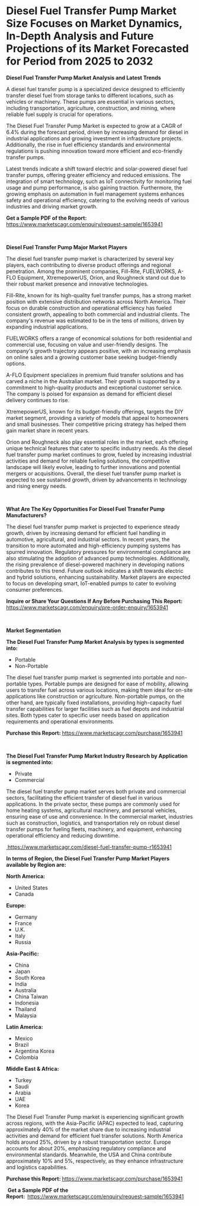 <p><h1>Diesel Fuel Transfer Pump Market Size Focuses on Market Dynamics, In-Depth Analysis and Future Projections of its Market Forecasted for Period from 2025 to 2032</h1></p><p><strong>Diesel Fuel Transfer Pump Market Analysis and Latest Trends</strong></p>
<p><p>A diesel fuel transfer pump is a specialized device designed to efficiently transfer diesel fuel from storage tanks to different locations, such as vehicles or machinery. These pumps are essential in various sectors, including transportation, agriculture, construction, and mining, where reliable fuel supply is crucial for operations.</p><p>The Diesel Fuel Transfer Pump Market is expected to grow at a CAGR of 6.4% during the forecast period, driven by increasing demand for diesel in industrial applications and growing investment in infrastructure projects. Additionally, the rise in fuel efficiency standards and environmental regulations is pushing innovation toward more efficient and eco-friendly transfer pumps.</p><p>Latest trends indicate a shift toward electric and solar-powered diesel fuel transfer pumps, offering greater efficiency and reduced emissions. The integration of smart technology, such as IoT connectivity for monitoring fuel usage and pump performance, is also gaining traction. Furthermore, the growing emphasis on automation in fuel management systems enhances safety and operational efficiency, catering to the evolving needs of various industries and driving market growth.</p></p>
<p><strong>Get a Sample PDF of the Report:&nbsp;</strong> <a href="https://www.marketscagr.com/enquiry/request-sample/1653941?utm_campaign=2485&utm_medium=2&utm_source=Github&utm_content=ia&utm_term=18042025&utm_id=diesel-fuel-transfer-pump">https://www.marketscagr.com/enquiry/request-sample/1653941</a></p>
<p>&nbsp;</p>
<p><strong>Diesel Fuel Transfer Pump Major Market Players</strong></p>
<p><p>The diesel fuel transfer pump market is characterized by several key players, each contributing to diverse product offerings and regional penetration. Among the prominent companies, Fill-Rite, FUELWORKS, A-FLO Equipment, XtremepowerUS, Orion, and Roughneck stand out due to their robust market presence and innovative technologies.</p><p>Fill-Rite, known for its high-quality fuel transfer pumps, has a strong market position with extensive distribution networks across North America. Their focus on durable construction and operational efficiency has fueled consistent growth, appealing to both commercial and industrial clients. The company's revenue was estimated to be in the tens of millions, driven by expanding industrial applications.</p><p>FUELWORKS offers a range of economical solutions for both residential and commercial use, focusing on value and user-friendly designs. The company's growth trajectory appears positive, with an increasing emphasis on online sales and a growing customer base seeking budget-friendly options.</p><p>A-FLO Equipment specializes in premium fluid transfer solutions and has carved a niche in the Australian market. Their growth is supported by a commitment to high-quality products and exceptional customer service. The company is poised for expansion as demand for efficient diesel delivery continues to rise.</p><p>XtremepowerUS, known for its budget-friendly offerings, targets the DIY market segment, providing a variety of models that appeal to homeowners and small businesses. Their competitive pricing strategy has helped them gain market share in recent years.</p><p>Orion and Roughneck also play essential roles in the market, each offering unique technical features that cater to specific industry needs. As the diesel fuel transfer pump market continues to grow, fueled by increasing industrial activities and demand for reliable fueling solutions, the competitive landscape will likely evolve, leading to further innovations and potential mergers or acquisitions. Overall, the diesel fuel transfer pump market is expected to see sustained growth, driven by advancements in technology and rising energy needs.</p></p>
<p>&nbsp;</p>
<p><strong>What Are The Key Opportunities For Diesel Fuel Transfer Pump Manufacturers?</strong></p>
<p><p>The diesel fuel transfer pump market is projected to experience steady growth, driven by increasing demand for efficient fuel handling in automotive, agricultural, and industrial sectors. In recent years, the transition to more automated and high-efficiency pumping systems has spurred innovation. Regulatory pressures for environmental compliance are also stimulating the adoption of advanced pump technologies. Additionally, the rising prevalence of diesel-powered machinery in developing nations contributes to this trend. Future outlook indicates a shift towards electric and hybrid solutions, enhancing sustainability. Market players are expected to focus on developing smart, IoT-enabled pumps to cater to evolving consumer preferences.</p></p>
<p><strong>Inquire or Share Your Questions If Any Before Purchasing This Report:</strong> <a href="https://www.marketscagr.com/enquiry/pre-order-enquiry/1653941?utm_campaign=2485&utm_medium=2&utm_source=Github&utm_content=ia&utm_term=18042025&utm_id=diesel-fuel-transfer-pump">https://www.marketscagr.com/enquiry/pre-order-enquiry/1653941</a></p>
<p>&nbsp;</p>
<p><strong>Market Segmentation</strong></p>
<p><strong>The Diesel Fuel Transfer Pump Market Analysis by types is segmented into:</strong></p>
<p><ul><li>Portable</li><li>Non-Portable</li></ul></p>
<p><p>The diesel fuel transfer pump market is segmented into portable and non-portable types. Portable pumps are designed for ease of mobility, allowing users to transfer fuel across various locations, making them ideal for on-site applications like construction or agriculture. Non-portable pumps, on the other hand, are typically fixed installations, providing high-capacity fuel transfer capabilities for larger facilities such as fuel depots and industrial sites. Both types cater to specific user needs based on application requirements and operational environments.</p></p>
<p><strong>Purchase this Report:&nbsp;</strong><a href="https://www.marketscagr.com/purchase/1653941?utm_campaign=2485&utm_medium=2&utm_source=Github&utm_content=ia&utm_term=18042025&utm_id=diesel-fuel-transfer-pump">https://www.marketscagr.com/purchase/1653941</a></p>
<p>&nbsp;</p>
<p><strong>The Diesel Fuel Transfer Pump Market Industry Research by Application is segmented into:</strong></p>
<p><ul><li>Private</li><li>Commercial</li></ul></p>
<p><p>The diesel fuel transfer pump market serves both private and commercial sectors, facilitating the efficient transfer of diesel fuel in various applications. In the private sector, these pumps are commonly used for home heating systems, agricultural machinery, and personal vehicles, ensuring ease of use and convenience. In the commercial market, industries such as construction, logistics, and transportation rely on robust diesel transfer pumps for fueling fleets, machinery, and equipment, enhancing operational efficiency and reducing downtime.</p></p>
<p><a href="https://www.marketscagr.com/diesel-fuel-transfer-pump-r1653941?utm_campaign=2485&utm_medium=2&utm_source=Github&utm_content=ia&utm_term=18042025&utm_id=diesel-fuel-transfer-pump">&nbsp;https://www.marketscagr.com/diesel-fuel-transfer-pump-r1653941</a></p>
<p><strong>In terms of Region, the Diesel Fuel Transfer Pump Market Players available by Region are:</strong></p>
<p>
    <p> <strong> North America: </strong>
        <ul>
            <li>United States</li>
            <li>Canada</li>
        </ul>
        </p> 
    <p> <strong> Europe: </strong>
        <ul>
            <li>Germany</li>
            <li>France</li>
            <li>U.K.</li>
            <li>Italy</li>
            <li>Russia</li>
        </ul>
        </p> 
    <p> <strong> Asia-Pacific: </strong>
        <ul>
            <li>China</li>
            <li>Japan</li>
            <li>South Korea</li>
            <li>India</li>
            <li>Australia</li>
            <li>China Taiwan</li>
            <li>Indonesia</li>
            <li>Thailand</li>
            <li>Malaysia</li>
        </ul>
        </p> 
    <p> <strong> Latin America: </strong>
        <ul>
            <li>Mexico</li>
            <li>Brazil</li>
            <li>Argentina Korea</li>
            <li>Colombia</li>
        </ul>
        </p> 
    <p> <strong> Middle East & Africa: </strong>
        <ul>
            <li>Turkey</li>
            <li>Saudi</li>
            <li>Arabia</li>
            <li>UAE</li>
            <li>Korea</li>
        </ul>
    </p>
    </p>
<p><p>The Diesel Fuel Transfer Pump market is experiencing significant growth across regions, with the Asia-Pacific (APAC) expected to lead, capturing approximately 40% of the market share due to increasing industrial activities and demand for efficient fuel transfer solutions. North America holds around 25%, driven by a robust transportation sector. Europe accounts for about 20%, emphasizing regulatory compliance and environmental standards. Meanwhile, the USA and China contribute approximately 10% and 5%, respectively, as they enhance infrastructure and logistics capabilities.</p></p>
<p><strong>Purchase this Report: </strong><a href="https://www.marketscagr.com/purchase/1653941?utm_campaign=2485&utm_medium=2&utm_source=Github&utm_content=ia&utm_term=18042025&utm_id=diesel-fuel-transfer-pump">https://www.marketscagr.com/purchase/1653941</a></p>
<p>&nbsp;<strong>Get a Sample PDF of the Report:&nbsp;&nbsp;</strong><a href="https://www.marketscagr.com/enquiry/request-sample/1653941?utm_campaign=2485&utm_medium=2&utm_source=Github&utm_content=ia&utm_term=18042025&utm_id=diesel-fuel-transfer-pump">https://www.marketscagr.com/enquiry/request-sample/1653941</a></p>
<p><strong></strong></p>
<p><p></p><p></p><p></p></p>